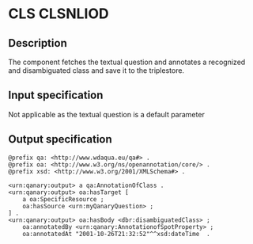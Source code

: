 # CLS CLSNLIOD

## Description

The component fetches the textual question and annotates a recognized and disambiguated class and save it to the
triplestore.

## Input specification

Not applicable as the textual question is a default parameter

## Output specification

```ttl
@prefix qa: <http://www.wdaqua.eu/qa#> .
@prefix oa: <http://www.w3.org/ns/openannotation/core/> .
@prefix xsd: <http://www.w3.org/2001/XMLSchema#> .

<urn:qanary:output> a qa:AnnotationOfClass .
<urn:qanary:output> oa:hasTarget [
	a oa:SpecificResource ;
 	oa:hasSource <urn:myQanaryQuestion> ;
] .
<urn:qanary:output> oa:hasBody <dbr:disambiguatedClass> ;
    oa:annotatedBy <urn:qanary:AnnotationofSpotProperty> ;
    oa:annotatedAt "2001-10-26T21:32:52"^^xsd:dateTime  .
```
